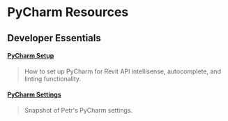 # PyCharm Resources

## Developer Essentials

#### [PyCharm Setup](Assets/pycharm_setup.pdf/)
> How to set up PyCharm for Revit API intellisense, autocomplete, and linting functionality.

#### [PyCharm Settings](Assets/windows_settings.jar/)
> Snapshot of Petr's PyCharm settings.